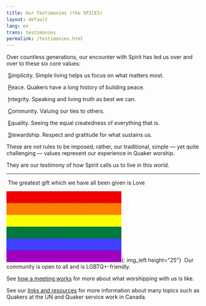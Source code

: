 ```yaml
---
title: Our Testimonies (the SPICES)
layout: default
lang: en
trans: testimonies
permalink: /testimonies.html
---
```

Over countless generations, our encounter with Spirit has led us over and over to these six core values:

<i class="far fa-circle fa-fw fa-2x color-1-dark-text down_a_bit_more"></i> &nbsp;<u>S</u>implicity. Simple living helps us focus on what matters most.

<i class="fas fa-dove fa-fw fa-2x color-1-light-text down_a_bit_more"></i> &nbsp;<u>P</u>eace. Quakers have a long history of building peace. 

<i class="fas fa-handshake fa-fw fa-2x color-1-dark-text down_a_bit_more"></i> &nbsp;<u>I</u>ntegrity. Speaking and living truth as best we can.

<i class="fas fa-comments fa-fw fa-2x color-1-text down_a_bit_more"></i> &nbsp;<u>C</u>ommunity. Valuing our ties to others.

<i class="fab fa-creative-commons-nd fa-fw fa-2x color-1-light-text down_a_bit_more"></i> &nbsp;<u>E</u>quality. Seeing the equal createdness of everything that is.

<i class="fab fa-pagelines fa-fw fa-2x down_a_bit_more" style="color: darkgreen;"></i> &nbsp;<u>S</u>tewardship. Respect and gratitude for what sustains us.
<br>

These are not rules to be imposed; rather, our traditional, simple — yet quite challenging — values represent our experience in Quaker worship. 

They are our testimony of how Spirit calls us to live in this world.

*************

<i class="fas fa-heart fa-fw fa-2x down_a_bit_more" style="color: indianred"></i> &nbsp;The greatest gift which we have all been given is Love
  
![](/assets/images/Rainbow-Flag.jpg){: img_left height="25"} &nbsp;Our community is open to all and is LGBTQ+-friendly.

See [how a meeting works](/about.html) for more about what worshipping with us is like.

See our [links and resources](links_history.html) for more information about many topics such as Quakers at the UN and Quaker service work in Canada.
